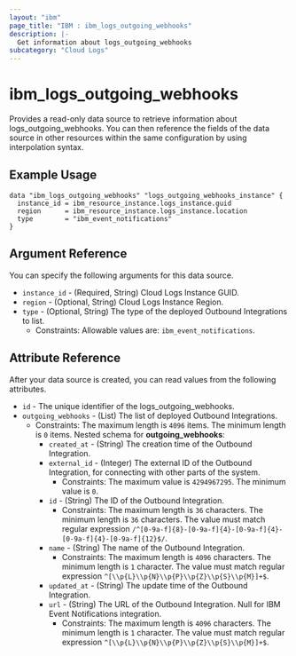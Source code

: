 ```yaml
---
layout: "ibm"
page_title: "IBM : ibm_logs_outgoing_webhooks"
description: |-
  Get information about logs_outgoing_webhooks
subcategory: "Cloud Logs"
---
```



# ibm_logs_outgoing_webhooks

Provides a read-only data source to retrieve information about logs_outgoing_webhooks. You can then reference the fields of the data source in other resources within the same configuration by using interpolation syntax.

## Example Usage

```hcl
data "ibm_logs_outgoing_webhooks" "logs_outgoing_webhooks_instance" {
  instance_id = ibm_resource_instance.logs_instance.guid
  region      = ibm_resource_instance.logs_instance.location
  type        = "ibm_event_notifications"
}
```

## Argument Reference

You can specify the following arguments for this data source.

* `instance_id` - (Required, String)  Cloud Logs Instance GUID.
* `region` - (Optional, String) Cloud Logs Instance Region.
* `type` - (Optional, String) The type of the deployed Outbound Integrations to list.
  * Constraints: Allowable values are: `ibm_event_notifications`.

## Attribute Reference

After your data source is created, you can read values from the following attributes.

* `id` - The unique identifier of the logs_outgoing_webhooks.
* `outgoing_webhooks` - (List) The list of deployed Outbound Integrations.
  * Constraints: The maximum length is `4096` items. The minimum length is `0` items.
Nested schema for **outgoing_webhooks**:
	* `created_at` - (String) The creation time of the Outbound Integration.
	* `external_id` - (Integer) The external ID of the Outbound Integration, for connecting with other parts of the system.
	  * Constraints: The maximum value is `4294967295`. The minimum value is `0`.
	* `id` - (String) The ID of the Outbound Integration.
	  * Constraints: The maximum length is `36` characters. The minimum length is `36` characters. The value must match regular expression `/^[0-9a-f]{8}-[0-9a-f]{4}-[0-9a-f]{4}-[0-9a-f]{4}-[0-9a-f]{12}$/`.
	* `name` - (String) The name of the Outbound Integration.
	  * Constraints: The maximum length is `4096` characters. The minimum length is `1` character. The value must match regular expression `^[\\p{L}\\p{N}\\p{P}\\p{Z}\\p{S}\\p{M}]+$`.
	* `updated_at` - (String) The update time of the Outbound Integration.
	* `url` - (String) The URL of the Outbound Integration. Null for IBM Event Notifications integration.
	  * Constraints: The maximum length is `4096` characters. The minimum length is `1` character. The value must match regular expression `^[\\p{L}\\p{N}\\p{P}\\p{Z}\\p{S}\\p{M}]+$`.

